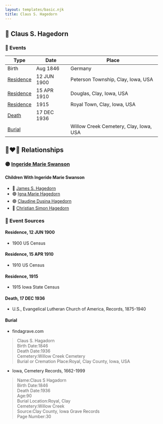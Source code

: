 ```yaml
---
layout: templates/basic.njk
title: Claus S. Hagedorn
---
```

## 🔵 Claus S. Hagedorn

### 📆 Events

Type | Date | Place
------ | ------ | ------
Birth | Aug 1846 | Germany
[Residence](#event-1) | 12 JUN 1900 | Peterson Township, Clay, Iowa, USA
[Residence](#event-2) | 15 APR 1910 | Douglas, Clay, Iowa, USA
[Residence](#event-3) | 1915 | Royal Town, Clay, Iowa, USA
[Death](#event-4) | 17 DEC 1936 |
[Burial](#event-5) |  | Willow Creek Cemetery, Clay, Iowa, USA

## 👩‍❤️‍👨 Relationships

### 🟣 [Ingeride Marie Swanson](/people/4/41786466)

#### Children With Ingeride Marie Swanson
* 🔵 [James S. Hagedorn](/people/7/70562989)
* 🟣 [Igna Marie Hagedorn](/people/2/26272663)
* 🟣 [Claudine Dusina Hagedorn](/people/2/21896640)
* 🔵 [Christian Simon Hagedorn](/people/9/92811722)
### 📰 Event Sources

#### <a id="event-1"></a> Residence, 12 JUN 1900
* 1900 US Census

#### <a id="event-2"></a> Residence, 15 APR 1910
* 1910 US Census

#### <a id="event-3"></a> Residence, 1915
* 1915 Iowa State Census

#### <a id="event-4"></a> Death, 17 DEC 1936
* U.S., Evangelical Lutheran Church of America, Records, 1875-1940

#### <a id="event-5"></a> Burial
* findagrave.com
>   
  > Claus S. Hagadorn  
  > Birth Date:1846  
  > Death Date:1936  
  > Cemetery:Willow Creek Cemetery  
  > Burial or Cremation Place:Royal, Clay County, Iowa, USA
* Iowa, Cemetery Records, 1662-1999
>   
  > Name:Claus S Hagadorn  
  > Birth Date:1846  
  > Death Date:1936  
  > Age:90  
  > Burial Location:Royal, Clay  
  > Cemetery:Willow Creek  
  > Source:Clay County, Iowa Grave Records  
  > Page Number:30